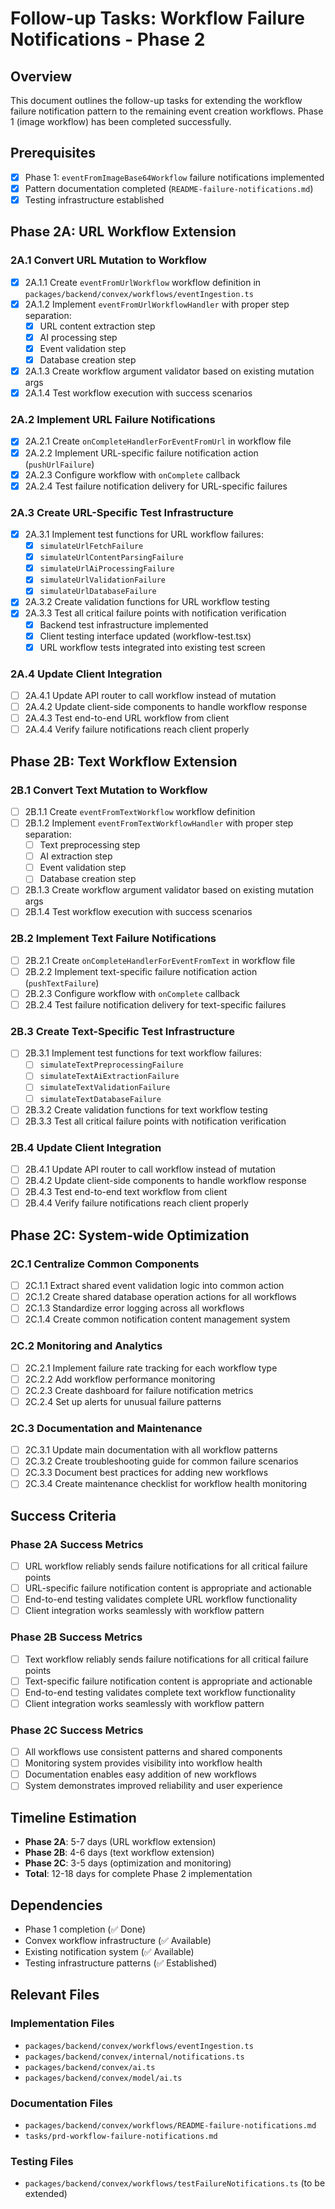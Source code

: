 # Follow-up Tasks: Workflow Failure Notifications - Phase 2

## Overview

This document outlines the follow-up tasks for extending the workflow failure notification pattern to the remaining event creation workflows. Phase 1 (image workflow) has been completed successfully.

## Prerequisites

- [x] Phase 1: `eventFromImageBase64Workflow` failure notifications implemented
- [x] Pattern documentation completed (`README-failure-notifications.md`)
- [x] Testing infrastructure established

## Phase 2A: URL Workflow Extension

### 2A.1 Convert URL Mutation to Workflow

- [x] 2A.1.1 Create `eventFromUrlWorkflow` workflow definition in `packages/backend/convex/workflows/eventIngestion.ts`
- [x] 2A.1.2 Implement `eventFromUrlWorkflowHandler` with proper step separation:
  - [x] URL content extraction step
  - [x] AI processing step
  - [x] Event validation step
  - [x] Database creation step
- [x] 2A.1.3 Create workflow argument validator based on existing mutation args
- [x] 2A.1.4 Test workflow execution with success scenarios

### 2A.2 Implement URL Failure Notifications

- [x] 2A.2.1 Create `onCompleteHandlerForEventFromUrl` in workflow file
- [x] 2A.2.2 Implement URL-specific failure notification action (`pushUrlFailure`)
- [x] 2A.2.3 Configure workflow with `onComplete` callback
- [x] 2A.2.4 Test failure notification delivery for URL-specific failures

### 2A.3 Create URL-Specific Test Infrastructure

- [x] 2A.3.1 Implement test functions for URL workflow failures:
  - [x] `simulateUrlFetchFailure`
  - [x] `simulateUrlContentParsingFailure`
  - [x] `simulateUrlAiProcessingFailure`
  - [x] `simulateUrlValidationFailure`
  - [x] `simulateUrlDatabaseFailure`
- [x] 2A.3.2 Create validation functions for URL workflow testing
- [x] 2A.3.3 Test all critical failure points with notification verification
  - [x] Backend test infrastructure implemented
  - [x] Client testing interface updated (workflow-test.tsx)
  - [x] URL workflow tests integrated into existing test screen

### 2A.4 Update Client Integration

- [ ] 2A.4.1 Update API router to call workflow instead of mutation
- [ ] 2A.4.2 Update client-side components to handle workflow response
- [ ] 2A.4.3 Test end-to-end URL workflow from client
- [ ] 2A.4.4 Verify failure notifications reach client properly

## Phase 2B: Text Workflow Extension

### 2B.1 Convert Text Mutation to Workflow

- [ ] 2B.1.1 Create `eventFromTextWorkflow` workflow definition
- [ ] 2B.1.2 Implement `eventFromTextWorkflowHandler` with proper step separation:
  - [ ] Text preprocessing step
  - [ ] AI extraction step
  - [ ] Event validation step
  - [ ] Database creation step
- [ ] 2B.1.3 Create workflow argument validator based on existing mutation args
- [ ] 2B.1.4 Test workflow execution with success scenarios

### 2B.2 Implement Text Failure Notifications

- [ ] 2B.2.1 Create `onCompleteHandlerForEventFromText` in workflow file
- [ ] 2B.2.2 Implement text-specific failure notification action (`pushTextFailure`)
- [ ] 2B.2.3 Configure workflow with `onComplete` callback
- [ ] 2B.2.4 Test failure notification delivery for text-specific failures

### 2B.3 Create Text-Specific Test Infrastructure

- [ ] 2B.3.1 Implement test functions for text workflow failures:
  - [ ] `simulateTextPreprocessingFailure`
  - [ ] `simulateTextAiExtractionFailure`
  - [ ] `simulateTextValidationFailure`
  - [ ] `simulateTextDatabaseFailure`
- [ ] 2B.3.2 Create validation functions for text workflow testing
- [ ] 2B.3.3 Test all critical failure points with notification verification

### 2B.4 Update Client Integration

- [ ] 2B.4.1 Update API router to call workflow instead of mutation
- [ ] 2B.4.2 Update client-side components to handle workflow response
- [ ] 2B.4.3 Test end-to-end text workflow from client
- [ ] 2B.4.4 Verify failure notifications reach client properly

## Phase 2C: System-wide Optimization

### 2C.1 Centralize Common Components

- [ ] 2C.1.1 Extract shared event validation logic into common action
- [ ] 2C.1.2 Create shared database operation actions for all workflows
- [ ] 2C.1.3 Standardize error logging across all workflows
- [ ] 2C.1.4 Create common notification content management system

### 2C.2 Monitoring and Analytics

- [ ] 2C.2.1 Implement failure rate tracking for each workflow type
- [ ] 2C.2.2 Add workflow performance monitoring
- [ ] 2C.2.3 Create dashboard for failure notification metrics
- [ ] 2C.2.4 Set up alerts for unusual failure patterns

### 2C.3 Documentation and Maintenance

- [ ] 2C.3.1 Update main documentation with all workflow patterns
- [ ] 2C.3.2 Create troubleshooting guide for common failure scenarios
- [ ] 2C.3.3 Document best practices for adding new workflows
- [ ] 2C.3.4 Create maintenance checklist for workflow health monitoring

## Success Criteria

### Phase 2A Success Metrics

- [ ] URL workflow reliably sends failure notifications for all critical failure points
- [ ] URL-specific failure notification content is appropriate and actionable
- [ ] End-to-end testing validates complete URL workflow functionality
- [ ] Client integration works seamlessly with workflow pattern

### Phase 2B Success Metrics

- [ ] Text workflow reliably sends failure notifications for all critical failure points
- [ ] Text-specific failure notification content is appropriate and actionable
- [ ] End-to-end testing validates complete text workflow functionality
- [ ] Client integration works seamlessly with workflow pattern

### Phase 2C Success Metrics

- [ ] All workflows use consistent patterns and shared components
- [ ] Monitoring system provides visibility into workflow health
- [ ] Documentation enables easy addition of new workflows
- [ ] System demonstrates improved reliability and user experience

## Timeline Estimation

- **Phase 2A**: 5-7 days (URL workflow extension)
- **Phase 2B**: 4-6 days (text workflow extension)
- **Phase 2C**: 3-5 days (optimization and monitoring)
- **Total**: 12-18 days for complete Phase 2 implementation

## Dependencies

- Phase 1 completion (✅ Done)
- Convex workflow infrastructure (✅ Available)
- Existing notification system (✅ Available)
- Testing infrastructure patterns (✅ Established)

## Relevant Files

### Implementation Files

- `packages/backend/convex/workflows/eventIngestion.ts`
- `packages/backend/convex/internal/notifications.ts`
- `packages/backend/convex/ai.ts`
- `packages/backend/convex/model/ai.ts`

### Documentation Files

- `packages/backend/convex/workflows/README-failure-notifications.md`
- `tasks/prd-workflow-failure-notifications.md`

### Testing Files

- `packages/backend/convex/workflows/testFailureNotifications.ts` (to be extended)
